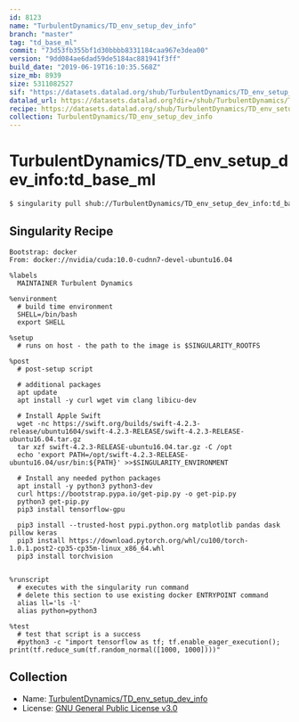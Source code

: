 ```yaml
---
id: 8123
name: "TurbulentDynamics/TD_env_setup_dev_info"
branch: "master"
tag: "td_base_ml"
commit: "73d53fb355bf1d30bbbb8331184caa967e3dea00"
version: "9dd084ae6dad59de5184ac881941f3ff"
build_date: "2019-06-19T16:10:35.568Z"
size_mb: 8939
size: 5311082527
sif: "https://datasets.datalad.org/shub/TurbulentDynamics/TD_env_setup_dev_info/td_base_ml/2019-06-19-73d53fb3-9dd084ae/9dd084ae6dad59de5184ac881941f3ff.simg"
datalad_url: https://datasets.datalad.org?dir=/shub/TurbulentDynamics/TD_env_setup_dev_info/td_base_ml/2019-06-19-73d53fb3-9dd084ae/
recipe: https://datasets.datalad.org/shub/TurbulentDynamics/TD_env_setup_dev_info/td_base_ml/2019-06-19-73d53fb3-9dd084ae/Singularity
collection: TurbulentDynamics/TD_env_setup_dev_info
---
```


# TurbulentDynamics/TD_env_setup_dev_info:td_base_ml

```bash
$ singularity pull shub://TurbulentDynamics/TD_env_setup_dev_info:td_base_ml
```

## Singularity Recipe

```singularity
Bootstrap: docker
From: docker://nvidia/cuda:10.0-cudnn7-devel-ubuntu16.04

%labels
  MAINTAINER Turbulent Dynamics

%environment
  # build time environment
  SHELL=/bin/bash
  export SHELL
  
%setup
  # runs on host - the path to the image is $SINGULARITY_ROOTFS

%post
  # post-setup script

  # additional packages
  apt update
  apt install -y curl wget vim clang libicu-dev 

  # Install Apple Swift
  wget -nc https://swift.org/builds/swift-4.2.3-release/ubuntu1604/swift-4.2.3-RELEASE/swift-4.2.3-RELEASE-ubuntu16.04.tar.gz
  tar xzf swift-4.2.3-RELEASE-ubuntu16.04.tar.gz -C /opt
  echo 'export PATH=/opt/swift-4.2.3-RELEASE-ubuntu16.04/usr/bin:${PATH}' >>$SINGULARITY_ENVIRONMENT

  # Install any needed python packages
  apt install -y python3 python3-dev
  curl https://bootstrap.pypa.io/get-pip.py -o get-pip.py
  python3 get-pip.py
  pip3 install tensorflow-gpu

  pip3 install --trusted-host pypi.python.org matplotlib pandas dask pillow keras
  pip3 install https://download.pytorch.org/whl/cu100/torch-1.0.1.post2-cp35-cp35m-linux_x86_64.whl
  pip3 install torchvision


%runscript
  # executes with the singularity run command
  # delete this section to use existing docker ENTRYPOINT command
  alias ll='ls -l'
  alias python=python3

%test
  # test that script is a success
  #python3 -c "import tensorflow as tf; tf.enable_eager_execution(); print(tf.reduce_sum(tf.random_normal([1000, 1000])))"
```

## Collection

 - Name: [TurbulentDynamics/TD_env_setup_dev_info](https://github.com/TurbulentDynamics/TD_env_setup_dev_info)
 - License: [GNU General Public License v3.0](https://api.github.com/licenses/gpl-3.0)

